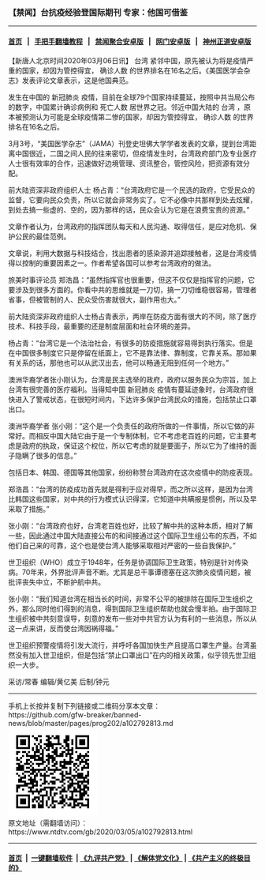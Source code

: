### 【禁闻】台抗疫经验登国际期刊 专家：他国可借鉴
------------------------

#### [首页](https://github.com/gfw-breaker/banned-news/blob/master/README.md) &nbsp;&nbsp;|&nbsp;&nbsp; [手把手翻墙教程](https://github.com/gfw-breaker/guides/wiki) &nbsp;&nbsp;|&nbsp;&nbsp; [禁闻聚合安卓版](https://github.com/gfw-breaker/bn-android) &nbsp;&nbsp;|&nbsp;&nbsp; [网门安卓版](https://github.com/oGate2/oGate) &nbsp;&nbsp;|&nbsp;&nbsp; [神州正道安卓版](https://github.com/SzzdOgate/update) 



<div><div class="post_content" itemprop="articleBody">
 <p>
  【新唐人北京时间2020年03月06日讯】
  <ok href="https://www.ntdtv.com/gb/台湾.htm">
   台湾
  </ok>
  紧邻中国，原先被认为将是疫情严重的国家，却因为管控得宜，
  <ok href="https://www.ntdtv.com/gb/确诊人数.htm">
   确诊人数
  </ok>
  的世界排名在16名之后。《美国医学会杂志》发表评论文章表示，这是他国典范。
 </p>
 <p>
  发生在中国的
  <ok href="https://www.ntdtv.com/gb/新冠肺炎.htm">
   新冠肺炎
  </ok>
  疫情，目前在全球79个国家持续蔓延，按照中共当局公布的数字，中国累计确诊病例和
  <ok href="https://www.ntdtv.com/gb/死亡人数.htm">
   死亡人数
  </ok>
  居世界之冠。邻近中国大陆的
  <ok href="https://www.ntdtv.com/gb/台湾.htm">
   台湾
  </ok>
  ，原本被预测认为可能是全球疫情第二惨的国家，却因为管控得宜，
  <ok href="https://www.ntdtv.com/gb/确诊人数.htm">
   确诊人数
  </ok>
  的世界排名在16名之后。
 </p>
 <p>
  3月3号，“美国医学杂志”（JAMA）刊登史坦佛大学学者发表的文章，提到台湾距离中国很近，二国之间人民的往来密切，但疫情发生时，台湾政府部门及专业医疗人士很有效率的合作，迅速做好边境管理、资讯整合，管控风险，把资源有效分配。
 </p>
 <p>
  前大陆资深非政府组织人士 杨占青：“台湾政府它是一个民选的政府，它受民众的监督，它要向民众负责，所以它就会非常务实了。它不必像中共那样到处去炫耀，到处去搞一些虚的、空的，因为那样的话，民众会认为它是在浪费宝贵的资源。”
 </p>
 <p>
  文章作者认为，台湾政府的指挥团队每天和人民沟通、取得信任，是应对危机、保护公民的最佳范例。
 </p>
 <p>
  文章说，利用大数据与科技结合，找出患者的感染源并追踪接触者，这是台湾疫情得以控制的重要因素之一。作者希望各国可以参考台湾政府的做法。
 </p>
 <p>
  旅美时事评论员 郑浩昌：“虽然指挥官也很重要，但这不仅仅是指挥官的问题，它要涉及到很多方面的。你看中共的思维就是一刀切，搞一刀切维稳很容易，管理者省事，但被管制的人、民众受伤害就很大，副作用也大。”
 </p>
 <p>
  前大陆资深非政府组织人士杨占青表示，两岸在防疫方面有很大的不同，除了医疗技术、科技手段，最重要的还是制度层面和社会环境的差异。
 </p>
 <p>
  杨占青：“台湾它是一个法治社会，有很多的防疫措施就容易得到执行落实。但是在中国很多制度它只是停留在纸面上，它不是靠法律、靠制度，它靠关系。那如果有关系的话，那他也可以从武汉出去，他可以畅通无阻到任何一个地方。”
 </p>
 <p>
  澳洲华裔学者张小刚认为，台湾是民主选举的政府，政府以服务民众为宗旨，加上台湾有很完善的医疗福利。当得知中国
  <ok href="https://www.ntdtv.com/gb/新冠肺炎.htm">
   新冠肺炎
  </ok>
  疫情有蔓延迹象时，台湾政府很快进入了警戒状态，在很短时间内，下达许多保护台湾民众的措施，包括禁止口罩出口。
 </p>
 <p>
  澳洲华裔学者 张小刚：“这个是一个负责任的政府所做的一件事情，所以它做的非常好。而相反中国大陆它由于是一个专制体制，它不考虑老百姓的问题，它主要考虑是政府的执政，保证这个权位，所以它考虑的就是要面子，所以它为了维持的面子隐瞒了很多的信息。”
 </p>
 <p>
  包括日本、韩国、德国等其他国家，纷纷称赞台湾政府在这次疫情中的防疫表现。
 </p>
 <p>
  郑浩昌：“台湾的防疫成功首先就是得利于应对得早，而之所以这样，是因为台湾比韩国这些国家，对中共的行为模式认识得深，它知道中共瞒报是惯例，所以及早采取了措施。”
 </p>
 <p>
  张小刚：“台湾政府也好，台湾老百姓也好，比较了解中共的这种本质，相对了解一些，因此通过中国大陆直接公布的和间接通过这个国际卫生组公布的东西，不如他们自己来的可靠，这个也是使台湾人能够采取相对严密的一些自我保护。”
 </p>
 <p>
  世卫组织（WHO）成立于1948年，任务是协调国际卫生政策，特别是针对传染病。70年来，外界批评声音不断。尤其是总干事谭德塞在这次肺炎疫情问题，被批评丧失中立，不断护航中共。
 </p>
 <p>
  张小刚：“我们知道台湾在相当长的时间，非常不公平的被排除在国际卫生组织之外，那么同时他们得到的消息，得到国际卫生组织帮助也就会慢半拍。由于国际卫生组织被中共刻意误导，刻意的发布一些对中共官方认为有利的一些消息，所以从这一点来讲，反而使台湾因祸得福。”
 </p>
 <p>
  世卫组织预警疫情将引发大流行，并呼吁各国加快生产且提高口罩生产量。台湾虽然没有加入世卫组织，但是包括“禁止口罩出口”在内的相关政策，似乎领先世卫组织一大步。
 </p>
 <p>
  采访/常春 编辑/黄亿美 后制/钟元
 </p>
 <div class="single_ad">
 </div>
</div>
</div>
<hr/>
手机上长按并复制下列链接或二维码分享本文章：<br/>
https://github.com/gfw-breaker/banned-news/blob/master/pages/prog202/a102792813.md <br/>
<a href='https://github.com/gfw-breaker/banned-news/blob/master/pages/prog202/a102792813.md'><img src='https://github.com/gfw-breaker/banned-news/blob/master/pages/prog202/a102792813.md.png'/></a> <br/>
原文地址（需翻墙访问）：https://www.ntdtv.com/gb/2020/03/05/a102792813.html


------------------------
#### [首页](https://github.com/gfw-breaker/banned-news/blob/master/README.md) &nbsp;|&nbsp; [一键翻墙软件](https://github.com/gfw-breaker/nogfw/blob/master/README.md) &nbsp;| [《九评共产党》](https://github.com/gfw-breaker/9ping.md/blob/master/README.md#九评之一评共产党是什么) | [《解体党文化》](https://github.com/gfw-breaker/jtdwh.md/blob/master/README.md) | [《共产主义的终极目的》](https://github.com/gfw-breaker/gczydzjmd.md/blob/master/README.md)


<img src='http://gfw-breaker.win/banned-news/pages/prog202/a102792813.md' width='0px' height='0px'/>